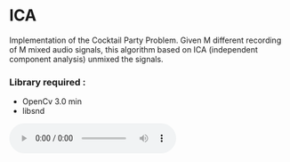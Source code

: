 # ICA
Implementation of the Cocktail Party Problem. Given M different recording of M mixed audio signals, this algorithm based on ICA (independent component analysis) unmixed the signals.

### Library required :
* OpenCv 3.0 min
* libsnd


<audio src="https://drive.google.com/open?id=0BzseqHb0aXvdZnYyY214cXk4djg/mixSignal0.mp3" controls preload></audio>
